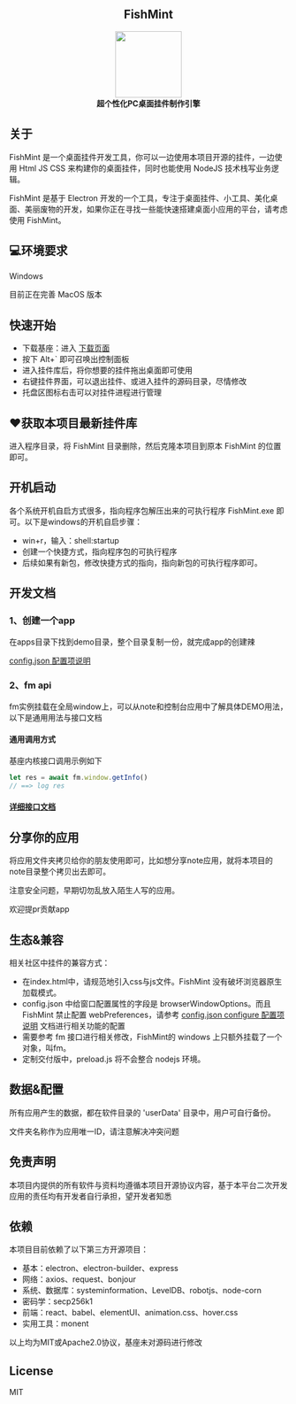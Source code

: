 <h2 align="center">FishMint</h2>
<div align="center">
  <img src="./favicon.ico" width="120" height="120" />
  <br />
  <b>超个性化PC桌面挂件制作引擎</b>
  <br />
</div>

## 关于
FishMint 是一个桌面挂件开发工具，你可以一边使用本项目开源的挂件，一边使用 Html JS CSS 来构建你的桌面挂件，同时也能使用 NodeJS 技术栈写业务逻辑。

FishMint 是基于 Electron 开发的一个工具，专注于桌面挂件、小工具、美化桌面、美丽废物的开发，如果你正在寻找一些能快速搭建桌面小应用的平台，请考虑使用 FishMint。

## 💻环境要求
Windows

目前正在完善 MacOS 版本

## ‍快速开始

- 下载基座：进入 [下载页面](https://github.com/SteveWooo/FishMint/releases) 
- 按下 Alt+` 即可召唤出控制面板
- 进入挂件库后，将你想要的挂件拖出桌面即可使用
- 右键挂件界面，可以退出挂件、或进入挂件的源码目录，尽情修改
- 托盘区图标右击可以对挂件进程进行管理

## ♥获取本项目最新挂件库
进入程序目录，将 FishMint 目录删除，然后克隆本项目到原本 FishMint 的位置即可。

## 开机启动
各个系统开机自启方式很多，指向程序包解压出来的可执行程序 FishMint.exe 即可。以下是windows的开机自启步骤：

- win+r，输入：shell:startup
- 创建一个快捷方式，指向程序包的可执行程序
- 后续如果有新包，修改快捷方式的指向，指向新包的可执行程序即可。

## 开发文档
### 1、创建一个app

在apps目录下找到demo目录，整个目录复制一份，就完成app的创建辣

[config.json 配置项说明](https://stevewooo.github.io/FishMint/global.html#WindowConfigure)

### 2、fm api

fm实例挂载在全局window上，可以从note和控制台应用中了解具体DEMO用法，以下是通用用法与接口文档

#### 通用调用方式
基座内核接口调用示例如下
```js
let res = await fm.window.getInfo()
// ==> log res
```
#### [详细接口文档](https://stevewooo.github.io/FishMint)

## 分享你的应用

将应用文件夹拷贝给你的朋友使用即可，比如想分享note应用，就将本项目的note目录整个拷贝出去即可。

注意安全问题，早期切勿乱放入陌生人写的应用。

欢迎提pr贡献app

## 生态&兼容

相关社区中挂件的兼容方式：
- 在index.html中，请规范地引入css与js文件。FishMint 没有破坏浏览器原生加载模式。
- config.json 中给窗口配置属性的字段是 browserWindowOptions。而且 FishMint 禁止配置 webPreferences，请参考 [config.json configure 配置项说明](https://stevewooo.github.io/FishMint/global.html#WindowConfigure) 文档进行相关功能的配置
- 需要参考 fm 接口进行相关修改，FishMint的 windows 上只额外挂载了一个对象，叫fm。
- 定制交付版中，preload.js 将不会整合 nodejs 环境。

## 数据&配置
所有应用产生的数据，都在软件目录的 'userData' 目录中，用户可自行备份。

文件夹名称作为应用唯一ID，请注意解决冲突问题

## 免责声明
本项目内提供的所有软件与资料均遵循本项目开源协议内容，基于本平台二次开发应用的责任均有开发者自行承担，望开发者知悉

## 依赖

本项目目前依赖了以下第三方开源项目：

- 基本：electron、electron-builder、express
- 网络：axios、request、bonjour
- 系统、数据库：systeminformation、LevelDB、robotjs、node-corn
- 密码学：secp256k1
- 前端：react、babel、elementUI、animation.css、hover.css
- 实用工具：monent

以上均为MIT或Apache2.0协议，基座未对源码进行修改

## License
MIT
